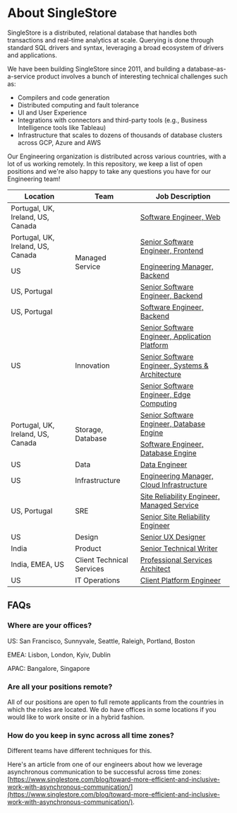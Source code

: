 # About SingleStore

SingleStore is a distributed, relational database that handles both transactions and real-time analytics at scale. Querying is done through standard SQL drivers and syntax, leveraging a broad ecosystem of drivers and applications.

We have been building SingleStore since 2011, and building a database-as-a-service product involves a bunch of interesting technical challenges such as:
* Compilers and code generation
* Distributed computing and fault tolerance
* UI and User Experience
* Integrations with connectors and third-party tools (e.g., Business Intelligence tools like Tableau)
* Infrastructure that scales to dozens of thousands of database clusters across GCP, Azure and AWS

Our Engineering organization is distributed across various countries, with a lot of us working remotely. In this repository, we keep a list of open positions and we're also happy to take any questions you have for our Engineering team!

<table>
<thead>
  <tr>
    <th>Location</th>
    <th>Team</th>
    <th>Job Description</th>
  </tr>
</thead>
<tbody>
  <tr>
    <td>Portugal, UK, Ireland, US, Canada</td>
    <td rowspan="5">Managed Service</td>
    <td><a href="https://boards.greenhouse.io/singlestore/jobs/3809040" target="_blank" rel="noopener noreferrer">Software Engineer, Web</a></td>
  </tr>
  <tr>
    <td>Portugal, UK, Ireland, US, Canada</td>
    <td><a href="https://boards.greenhouse.io/singlestore/jobs/3242822" target="_blank" rel="noopener noreferrer">Senior Software Engineer, Frontend</a></td>
  </tr>
  <tr>
    <td>US</td>
    <td><a href="https://boards.greenhouse.io/singlestore/jobs/3729663" target="_blank" rel="noopener noreferrer">Engineering Manager, Backend</a></td>
  </tr>
  <tr>
    <td>US, Portugal</td>
    <td><a href="https://boards.greenhouse.io/singlestore/jobs/2193994" target="_blank" rel="noopener noreferrer">Senior Software Engineer, Backend</a></td>
  </tr>
  <tr>
    <td>US, Portugal</td>
    <td><a href="https://boards.greenhouse.io/singlestore/jobs/2586822" target="_blank" rel="noopener noreferrer">Software Engineer, Backend</a></td>
  </tr>
  <tr>
    <td rowspan="3">US<br></td>
    <td rowspan="3">Innovation</td>
    <td><a href="https://boards.greenhouse.io/singlestore/jobs/3100856" target="_blank" rel="noopener noreferrer">Senior Software Engineer, Application Platform</a></td>
  </tr>
  <tr>
    <td><a href="https://boards.greenhouse.io/singlestore/jobs/3100869" target="_blank" rel="noopener noreferrer">Senior Software Engineer, Systems &amp; Architecture</a></td>
  </tr>
  <tr>
    <td><a href="https://boards.greenhouse.io/singlestore/jobs/3100875" target="_blank" rel="noopener noreferrer">Senior Software Engineer, Edge Computing</a></td>
  </tr>
  <tr>
    <td rowspan="2">Portugal, UK, Ireland, US, Canada</td>
    <td rowspan="2">Storage, Database</td>
    <td><a href="https://boards.greenhouse.io/singlestore/jobs/3835432" target="_blank" rel="noopener noreferrer">Senior Software Engineer, Database Engine</a></td>
  </tr>
  <tr>
    <td><a href="https://boards.greenhouse.io/singlestore/jobs/3835435" target="_blank" rel="noopener noreferrer">Software Engineer, Database Engine</a></td>
  </tr>
  <tr>
    <td>US</td>
    <td>Data</td>
    <td><a href="https://grnh.se/c3f726381us" target="_blank" rel="noopener noreferrer">Data Engineer</a></td>
  </tr>
  <tr>
    <td>US</td>
    <td>Infrastructure</td>
    <td><a href="https://boards.greenhouse.io/singlestore/jobs/3820879" target="_blank" rel="noopener noreferrer">Engineering Manager, Cloud Infrastructure</a></td>
  </tr>
  <tr>
    <td rowspan="2">US, Portugal</td>
    <td rowspan="2">SRE</td>
    <td><a href="https://boards.greenhouse.io/singlestore/jobs/2926011" target="_blank" rel="noopener noreferrer">Site Reliability Engineer, Managed Service</a></td>
  </tr>
  <tr>
    <td><a href="https://boards.greenhouse.io/singlestore/jobs/2570095" target="_blank" rel="noopener noreferrer">Senior Site Reliability Engineer</a></td>
  </tr>
  <tr>
    <td>US</td>
    <td>Design</td>
    <td><a href="https://boards.greenhouse.io/singlestore/jobs/3495131" target="_blank" rel="noopener noreferrer">Senior UX Designer</a></td>
  </tr>
  <tr>
    <td>India</td>
    <td>Product</td>
    <td><a href="https://boards.greenhouse.io/singlestore/jobs/3810185" target="_blank" rel="noopener noreferrer">Senior Technical Writer</a></td>
  </tr>
  <tr>
    <td>India, EMEA, US</td>
    <td>Client Technical Services</td>
    <td><a href="https://boards.greenhouse.io/singlestore/jobs/3724567" target="_blank" rel="noopener noreferrer">Professional Services Architect</a></td>
  </tr>
  <tr>
    <td>US</td>
    <td>IT Operations</td>
    <td><a href="https://boards.greenhouse.io/singlestore/jobs/3861913" target="_blank" rel="noopener noreferrer">Client Platform Engineer</a></td>
  </tr>
</tbody>
</table>

## FAQs

### Where are your offices?
US: San Francisco, Sunnyvale, Seattle, Raleigh, Portland, Boston

EMEA: Lisbon, London, Kyiv, Dublin

APAC: Bangalore, Singapore

### Are all your positions remote? 
All of our positions are open to full remote applicants from the countries in which the roles are located. We do have offices in some locations if you would like to work onsite or in a hybrid fashion. 

### How do you keep in sync across all time zones?
Different teams have different techniques for this. 

Here's an article from one of our engineers about how we leverage asynchronous communication to be successful across time zones: [https://www.singlestore.com/blog/toward-more-efficient-and-inclusive-work-with-asynchronous-communication/](https://www.singlestore.com/blog/toward-more-efficient-and-inclusive-work-with-asynchronous-communication/).
